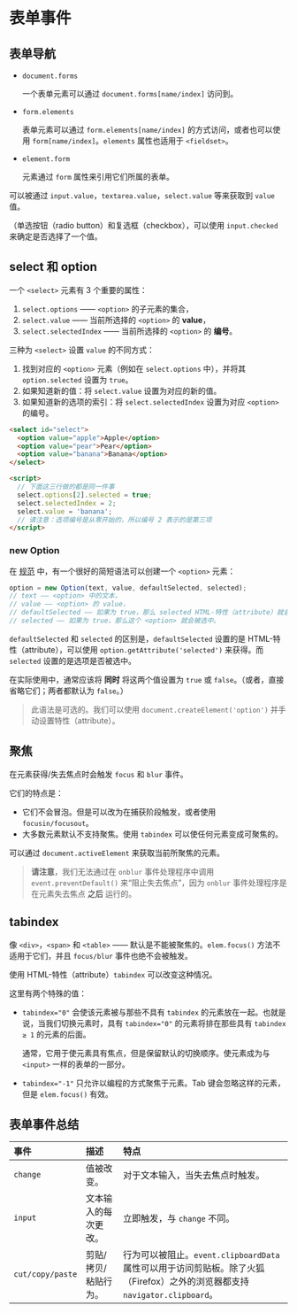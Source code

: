 # 表单事件

## 表单导航

- `document.forms`

  一个表单元素可以通过 `document.forms[name/index]` 访问到。

- `form.elements`

  表单元素可以通过 `form.elements[name/index]` 的方式访问，或者也可以使用 `form[name/index]`。`elements` 属性也适用于 `<fieldset>`。

- `element.form`

  元素通过 `form` 属性来引用它们所属的表单。

可以被通过 `input.value`，`textarea.value`，`select.value` 等来获取到 `value` 值。

（单选按钮（radio button）和复选框（checkbox），可以使用 `input.checked` 来确定是否选择了一个值。

## select 和 option

一个 `<select>` 元素有 3 个重要的属性：

1. `select.options` —— `<option>` 的子元素的集合，
2. `select.value` —— 当前所选择的 `<option>` 的 **value**，
3. `select.selectedIndex` —— 当前所选择的 `<option>` 的 **编号**。

三种为 `<select>` 设置 `value` 的不同方式：

1. 找到对应的 `<option>` 元素（例如在 `select.options` 中），并将其 `option.selected` 设置为 `true`。
2. 如果知道新的值：将 `select.value` 设置为对应的新的值。
3. 如果知道新的选项的索引：将 `select.selectedIndex` 设置为对应 `<option>` 的编号。

```html
<select id="select">
  <option value="apple">Apple</option>
  <option value="pear">Pear</option>
  <option value="banana">Banana</option>
</select>

<script>
  // 下面这三行做的都是同一件事
  select.options[2].selected = true;
  select.selectedIndex = 2;
  select.value = 'banana';
  // 请注意：选项编号是从零开始的，所以编号 2 表示的是第三项
</script>
```

### new Option

在 [规范](https://html.spec.whatwg.org/multipage/forms.html#the-option-element) 中，有一个很好的简短语法可以创建一个 `<option>` 元素：

```javascript
option = new Option(text, value, defaultSelected, selected);
// text —— <option> 中的文本，
// value —— <option> 的 value，
// defaultSelected —— 如果为 true，那么 selected HTML-特性（attribute）就会被创建，
// selected —— 如果为 true，那么这个 <option> 就会被选中。
```

`defaultSelected` 和 `selected` 的区别是，`defaultSelected` 设置的是 HTML-特性（attribute），可以使用 `option.getAttribute('selected')` 来获得。而 `selected` 设置的是选项是否被选中。

在实际使用中，通常应该将 **同时** 将这两个值设置为 `true` 或 `false`。（或者，直接省略它们；两者都默认为 `false`。）

> 此语法是可选的。我们可以使用 `document.createElement('option')` 并手动设置特性（attribute）。

## 聚焦

在元素获得/失去焦点时会触发 `focus` 和 `blur` 事件。

它们的特点是：

- 它们不会冒泡。但是可以改为在捕获阶段触发，或者使用 `focusin/focusout`。
- 大多数元素默认不支持聚焦。使用 `tabindex` 可以使任何元素变成可聚焦的。

可以通过 `document.activeElement` 来获取当前所聚焦的元素。

> **请注意**，我们无法通过在 `onblur` 事件处理程序中调用 `event.preventDefault()` 来“阻止失去焦点”，因为 `onblur` 事件处理程序是在元素失去焦点 **之后** 运行的。

## tabindex

像 `<div>`，`<span>` 和 `<table>` —— 默认是不能被聚焦的。`elem.focus()` 方法不适用于它们，并且 `focus/blur` 事件也绝不会被触发。

使用 HTML-特性（attribute）`tabindex` 可以改变这种情况。

这里有两个特殊的值：

- `tabindex="0"` 会使该元素被与那些不具有 `tabindex` 的元素放在一起。也就是说，当我们切换元素时，具有 `tabindex="0"` 的元素将排在那些具有 `tabindex ≥ 1` 的元素的后面。

  通常，它用于使元素具有焦点，但是保留默认的切换顺序。使元素成为与 `<input>` 一样的表单的一部分。

- `tabindex="-1"` 只允许以编程的方式聚焦于元素。Tab 键会忽略这样的元素，但是 `elem.focus()` 有效。

## 表单事件总结

| 事件             | 描述                 | 特点                                                         |
| :--------------- | :------------------- | :----------------------------------------------------------- |
| `change`         | 值被改变。           | 对于文本输入，当失去焦点时触发。                             |
| `input`          | 文本输入的每次更改。 | 立即触发，与 `change` 不同。                                 |
| `cut/copy/paste` | 剪贴/拷贝/粘贴行为。 | 行为可以被阻止。`event.clipboardData` 属性可以用于访问剪贴板。除了火狐（Firefox）之外的浏览器都支持 `navigator.clipboard`。 |



